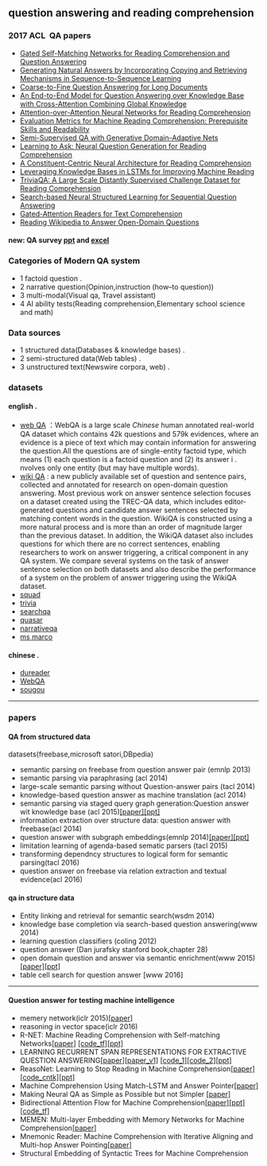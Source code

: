 ## question answering and reading comprehension   
   
### 2017 ACL  QA papers  
- [Gated Self-Matching Networks for Reading Comprehension and Question Answering](http://www.aclweb.org/anthology/P/P17/P17-1018.pdf)   
- [Generating Natural Answers by Incorporating Copying and Retrieving Mechanisms in Sequence-to-Sequence Learning](http://www.aclweb.org/anthology/P/P17/P17-1019.pdf)
- [Coarse-to-Fine Question Answering for Long Documents](http://www.aclweb.org/anthology/P/P17/P17-1020.pdf)
- [An End-to-End Model for Question Answering over Knowledge Base with Cross-Attention Combining Global Knowledge](http://www.aclweb.org/anthology/P/P17/P17-1021.pdf)
- [Attention-over-Attention Neural Networks for Reading Comprehension](http://www.aclweb.org/anthology/P/P17/P17-1055.pdf)
- [Evaluation Metrics for Machine Reading Comprehension: Prerequisite Skills and Readability](http://www.aclweb.org/anthology/P/P17/P17-1075.pdf)
- [Semi-Supervised QA with Generative Domain-Adaptive Nets](http://www.aclweb.org/anthology/P/P17/P17-1096.pdf)
- [Learning to Ask: Neural Question Generation for Reading Comprehension](http://www.aclweb.org/anthology/P/P17/P17-1123.pdf)
- [A Constituent-Centric Neural Architecture for Reading Comprehension](http://www.aclweb.org/anthology/P/P17/P17-1129.pdf)
- [Leveraging Knowledge Bases in LSTMs for Improving Machine Reading](http://www.aclweb.org/anthology/P/P17/P17-1132.pdf)
- [TriviaQA: A Large Scale Distantly Supervised Challenge Dataset for Reading Comprehension](http://www.aclweb.org/anthology/P/P17/P17-1147.pdf)
- [Search-based Neural Structured Learning for Sequential Question Answering](http://www.aclweb.org/anthology/P/P17/P17-1167.pdf)
- [Gated-Attention Readers for Text Comprehension](http://www.aclweb.org/anthology/P/P17/P17-1168.pdf)
- [Reading Wikipedia to Answer Open-Domain Questions](http://www.aclweb.org/anthology/P/P17/P17-1171.pdf)

#### new: QA survey [ppt](./ppt/span_QA.pptx) and [excel](./ppt/2017-09-19.xls) 

### Categories of Modern QA system

- 1 factoid question . 
- 2 narrative question(Opinion,instruction (how–to question))  
- 3 multi-modal(Visual qa, Travel assistant)  
- 4 AI ability tests(Reading comprehension,Elementary school science and math)  
 
### Data sources 
- 1 structured data(Databases & knowledge bases) . 
- 2 semi-structured data(Web tables) . 
- 3 unstructured text(Newswire corpora, web) . 

### datasets
#### english . 
- [web QA](http://idl.baidu.com/WebQA.html) ：WebQA is a large scale *Chinese* human annotated real-world QA dataset which contains 42k questions and 579k evidences, where an evidence is a piece of text which may contain information for answering the question.All the questions are of single-entity factoid type, which means (1) each question is a factoid question and (2) its answer i . 
nvolves only one entity (but may have multiple words).
- [wiki QA](https://www.microsoft.com/en-us/research/publication/wikiqa-a-challenge-dataset-for-open-domain-question-answering/) : a new publicly available set of question and sentence pairs, collected and annotated for research on open-domain question answering. Most previous work on answer sentence selection focuses on a dataset created using the TREC-QA data, which includes editor-generated questions and candidate answer sentences selected by matching content words in the question. WikiQA is constructed using a more natural process and is more than an order of magnitude larger than the previous dataset. In addition, the WikiQA dataset also includes questions for which there are no correct sentences, enabling researchers to work on answer triggering, a critical component in any QA system. We compare several systems on the task of answer sentence selection on both datasets and also describe the performance of a system on the problem of answer triggering using the WikiQA dataset.
- [squad](https://rajpurkar.github.io/SQuAD-explorer/)    
- [trivia](https://arxiv.org/abs/1705.03551)  
- [searchqa](https://arxiv.org/abs/1704.05179)  
- [quasar](https://arxiv.org/abs/1707.03904)  
- [narrativeqa](https://github.com/deepmind/narrativeqa)   
- [ms marco](http://www.msmarco.org/)
#### chinese . 
- [dureader](https://arxiv.org/abs/1711.05073)
- [WebQA](https://arxiv.org/pdf/1607.06275.pdf)
- [sougou](http://task.www.sogou.com/cips-sogou_qa/)
 ---  
### papers
####  QA from structured data
datasets(freebase,microsoft satori,DBpedia)
- semantic parsing on freebase  from question answer pair (emnlp 2013)
- semantic parsing via paraphrasing (acl 2014)
- large-scale semantic parsing without Question-answer pairs (tacl 2014)
- knowledge-based question answer as machine translation (acl 2014)
- semantic parsing via staged query graph generation:Question answer wit knowledge base (acl 2015)[[paper]](http://www.aclweb.org/anthology/P15-1128)[[ppt]](./ppt/paperreading-20170914-tongleiguo.pdf)
- information extraction over structure data: question answer with freebase(acl 2014)
- question answer with subgraph embeddings(emnlp 2014)[[paper]](http://www.thespermwhale.com/jaseweston/papers/fbqa.pdf)[[ppt]](./ppt/paperreading-20170907-sihaoyu.pdf)
- limitation learning of agenda-based sematic parsers (tacl 2015)
- transforming dependncy structures to logical form for semantic parsing(tacl 2016)
- question answer on freebase via relation extraction and textual evidence(acl 2016)
#### qa in structure data
- Entity linking and retrieval for semantic search(wsdm 2014)
- knowledge base completion via search-based question answering(www 2014)
- learning question classifiers (coling 2012)
- question answer (Dan jurafsky  stanford book,chapter 28) 
- open domain question and answer via semantic enrichment(www 2015)[[paper]](https://www.microsoft.com/en-us/research/wp-content/uploads/2016/02/frp1068-sunA.pdf)[[ppt]](./ppt/paperreading-20170907-jianguichen.pdf)
- table cell search for question answer [www 2016]
 ---
#### Question answer for testing machine intelligence
- memery network(iclr 2015)[[paper]](https://arxiv.org/abs/1410.3916)
- reasoning in vector space(iclr 2016)
- R-NET: Machine Reading Comprehension with Self-matching Networks[[paper]](https://www.microsoft.com/en-us/research/wp-content/uploads/2017/05/r-net.pdf) [[code_tf]](https://github.com/YerevaNN/R-NET-in-Keras)[[ppt]](./ppt/paperreading_20170907_lixinsu.pdf)
- LEARNING RECURRENT SPAN REPRESENTATIONS FOR EXTRACTIVE QUESTION ANSWERING[[paper]](https://arxiv.org/pdf/1611.01436.pdf)[[paper_v1]](https://openreview.net/pdf?id=HkIQH7qel) [[code_1]](https://github.com/shimisalant/RaSoR)[[code_2]](https://github.com/hsgodhia/squad_rasor_nn)[[ppt]](./ppt/paperreading_20170914_yihanni.pdf)
- ReasoNet: Learning to Stop Reading in Machine Comprehension[[paper]](https://arxiv.org/abs/1609.05284)[[code_cntk]](https://github.com/AnatoliiPotapov/reasonet_cntk)[[ppt]](./ppt/paperreading_20170907_lijuanchen.pdf)
- Machine Comprehension Using Match-LSTM and Answer Pointer[[paper]](https://arxiv.org/abs/1608.07905)
- Making Neural QA as Simple as Possible but not Simpler	[[paper]](http://www.aclweb.org/anthology/K17-1028)
- Bidirectional Attention Flow for Machine Comprehension[[paper]](https://arxiv.org/abs/1611.01603)[[ppt]](./ppt/paperreading_20170914_yuefeng.pdf)[[code_tf]](https://github.com/allenai/bi-att-flow)
- MEMEN: Multi-layer Embedding with Memory Networks for Machine Comprehension[[paper]](https://arxiv.org/abs/1707.09098)
- Mnemonic Reader: Machine Comprehension with Iterative Aligning and Multi-hop Answer Pointing[[paper]](https://arxiv.org/abs/1705.02798)
- Structural Embedding of Syntactic Trees for Machine Comprehension





